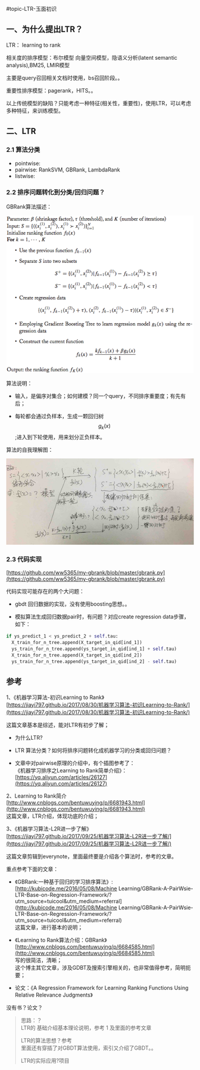 #topic-LTR-玉面初识

## 一、为什么提出LTR？

LTR： learning to rank

相关度的排序模型：布尔模型 向量空间模型，隐语义分析\(latent semantic analysis\),BM25, LMIR模型

主要是query召回相关文档时使用，bs召回阶段。。

重要性排序模型：pagerank，HITS。。

以上传统模型的缺陷？只能考虑一种特征\(相关性，重要性\)，使用LTR，可以考虑多种特征，来训练模型。





## 二、LTR

### 2.1 算法分类

* pointwise:
* pairwise: RankSVM, GBRank, LambdaRank
* listwise:

### 2.2 排序问题转化到分类/回归问题？

GBRank算法描述：

![](/assets/2-ltr-1.png)

算法说明：

* 输入，是偏序对集合；如何建模？同一个query，不同排序重要度；有先有后；

* 每轮都会通过负样本，生成一颗回归树$$g_k(x)$$;进入到下轮使用，用来划分正负样本。

算法的自我理解图：

![](/assets/2-ltr-2.png)

### 2.3 代码实现

[https://github.com/ww5365/my-gbrank/blob/master/gbrank.py](https://github.com/ww5365/my-gbrank/blob/master/gbrank.py)

代码实现可能存在的两个大问题：

* gbdt 回归数据的实现，没有使用boosting思想。。

* 模拟算法生成回归数据pair时，有问题？对应create regression data步骤，如下：

```python
if ys_predict_1 < ys_predict_2 + self.tau:
  X_train_for_n_tree.append(X_target_in_qid[ind_1])
  ys_train_for_n_tree.append(ys_target_in_qid[ind_1] + self.tau)
  X_train_for_n_tree.append(X_target_in_qid[ind_2])
  ys_train_for_n_tree.append(ys_target_in_qid[ind_2] - self.tau)
```

## 参考

1、《机器学习算法-初识Learning to Rank》[https://jiayi797.github.io/2017/08/30/机器学习算法-初识Learning-to-Rank/](https://jiayi797.github.io/2017/08/30/机器学习算法-初识Learning-to-Rank/)

这篇文章基本是综述，能对LTR有初步了解；

* 为什么LTR?
* LTR 算法分类？如何将排序问题转化成机器学习的分类或回归问题？

* 文章中对pairwise原理的介绍中，有个插图参考了：  
  《机器学习排序之Learning to Rank简单介绍》：[https://yq.aliyun.com/articles/26127](https://yq.aliyun.com/articles/26127)

2、Learning to Rank简介  
[http://www.cnblogs.com/bentuwuying/p/6681943.html](http://www.cnblogs.com/bentuwuying/p/6681943.html)  
这篇文章，LTR介绍，体现功底的介绍；

3、《机器学习算法-L2R进一步了解》  
[https://jiayi797.github.io/2017/09/25/机器学习算法-L2R进一步了解/](https://jiayi797.github.io/2017/09/25/机器学习算法-L2R进一步了解/)

这篇文章剪辑到everynote，里面最终要是介绍各个算法时，参考的文章。

重点参考下面的文章：

* 《GBRank:一种基于回归的学习排序算法》:  
  [http://kubicode.me/2016/05/08/Machine Learning/GBRank-A-PairWsie-LTR-Base-on-Regression-Framework/?utm\_source=tuicool&utm\_medium=referral](http://kubicode.me/2016/05/08/Machine Learning/GBRank-A-PairWsie-LTR-Base-on-Regression-Framework/?utm_source=tuicool&utm_medium=referral)  
  这篇文章，进行基本的说明；

* 《Learning to Rank算法介绍：GBRank》  
  [http://www.cnblogs.com/bentuwuying/p/6684585.html](http://www.cnblogs.com/bentuwuying/p/6684585.html)  
  写的很简洁，清晰；  
  这个博主其它文章，涉及GDBT及搜索引擎相关的，也非常值得参考，简明扼要；

* 论文：《A Regression Framework for Learning Ranking Functions Using Relative Relevance Judgments》


没有书？论文？

> 思路：？  
> LTR的 基础介绍基本理论说明，参考 1 及里面的参考文章
>
> LTR的算法思想？参考  
> 里面还有穿插了对GBDT算法使用，索引又介绍了GBDT。。
>
> LTR的实际应用?项目



